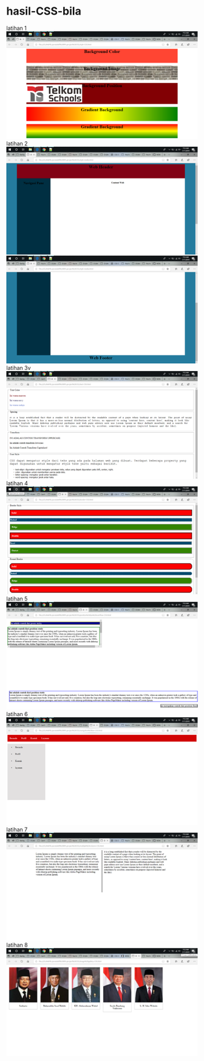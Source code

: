 # hasil-CSS-bila
latihan 1
![alt text](https://github.com/nabilajr/hasil-CSS-bila/blob/master/Screenshot%20(34).png?raw=true)
latihan 2
![alt text](https://github.com/nabilajr/hasil-CSS-bila/blob/master/Screenshot%20(35).png?raw=true)
![alt text](https://github.com/nabilajr/hasil-CSS-bila/blob/master/Screenshot%20(36).png?raw=true)
latihan 3v
![alt text](https://github.com/nabilajr/hasil-CSS-bila/blob/master/Screenshot%20(37).png?raw=true)
latihan 4
![alt text](https://github.com/nabilajr/hasil-CSS-bila/blob/master/Screenshot%20(38).png?raw=true)
latihan 5
![alt text](https://github.com/nabilajr/hasil-CSS-bila/blob/master/Screenshot%20(39).png?raw=true)
latihan 6
![alt text](https://github.com/nabilajr/hasil-CSS-bila/blob/master/Screenshot%20(40).png?raw=true)
latihan 7
![alt text](https://github.com/nabilajr/hasil-CSS-bila/blob/master/Screenshot%20(41).png?raw=true)
latihan 8
![alt text](https://github.com/nabilajr/hasil-CSS-bila/blob/master/Screenshot%20(42).png?raw=true)
